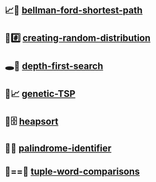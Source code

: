 # 📈👣 [bellman-ford-shortest-path](./bellman-ford-shortest-path/)

# 🎲#️⃣ [creating-random-distribution](./creating-random-distribution/)

# 🕳️🔎 [depth-first-search](./depth-first-search/)

# 🧬📈 [genetic-TSP](./genetic-TSP/)

# 🔀🗄️ [heapsort](./heapsort/)

# 📖🆔 [palindrome-identifier](./palindrome-identifier/)

# 📕==📘 [tuple-word-comparisons](./tuple-word-comparisons/)
